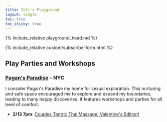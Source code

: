 ```yaml
---
title: Toli's Playground
layout: single
toc: true
toc_sticky: true
---
```


{% include_relative playground_head.md %}

{% include_relative custom/subscribe-form.html %}

## Play Parties and Workshops

### [Pagan's Paradise](https://www.pagansparadise.com/events-calendar) - NYC

I consider Pagan's Paradise my home for sexual exploration. This nurturing and safe space encouraged me to explore and expand my boundaries, leading to many happy discoveries. It features workshops and parties for all level of comfort.

- **2/13 7pm**: [Couples Tantric Thai Massage! Valentine's Edition!](https://www.eventbrite.com/e/couples-tantric-thai-massage-valentines-edition-tickets-807577655507?aff=oddtdtcreator)
